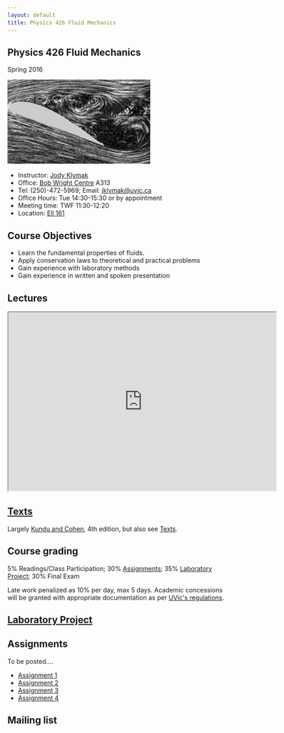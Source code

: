 ```yaml
---
layout: default
title: Physics 426 Fluid Mechanics
---
```


## Physics 426 Fluid Mechanics

Spring 2016


![Flow separation behind an airfoil](./figs/Flow_separation.jpg)


  - Instructor: [Jody Klymak](http://web.uvic.ca/~jklymak)
  - Office: [Bob Wright Centre](http://www.uvic.ca/buildings/sci.html) A313
  - Tel: (250)-472-5969; Email: [jklymak@uvic.ca](mailto:jklymak@uvic.ca)
  - Office Hours: Tue 14:30-15:30 or by appointment 
  - Meeting time:  TWF 11:30-12:20
  - Location:  [Ell 161](http://www.uvic.ca/home/about/campus-info/maps/maps/ell.php)

## Course Objectives ##

  - Learn the fundamental properties of fluids.
  - Apply conservation laws to theoretical and practical problems
  - Gain experience with laboratory methods
  - Gain experience in written and spoken presentation
  

## Lectures

<!---
  - [Lectures on github](https://github.com/jklymak/Phy411/tree/master/lectures/)  You can read the lectures here, but the rendering of math is broken (Sep 2015) so, suggest:
  - [Lectures on nbviewer (faster)](http://nbviewer.ipython.org/github/jklymak/Phy411/tree/master/lectures/)
  - [Assignments](https://github.com/jklymak/Phy411/tree/master/release/)
--->
<!---
  - [Keys](https://github.com/jklymak/Phy411/tree/master/keys/)
--->

<iframe width="600px" height="400px" src="https://docs.google.com/spreadsheets/d/e/2PACX-1vQZ2Tmi8zGX8pCgSrf4jDAN--9LXhwSyRjWPwHj0FItENDdJViT87eE4DAOwWnYEGovikh0_GRfHFvP/pubhtml?gid=0&amp;single=true&amp;widget=true&amp;headers=false"></iframe>

## [Texts](./Texts/)

Largely [Kundu and Cohen](http://www.amazon.ca/Fluid-Mechanics-Ira-M-Cohen/dp/0123737354/ref=sr_1_2?s=books&ie=UTF8&qid=1315344033&sr=1-2), 4th edition, but also see [Texts](./Texts/).  

## Course grading

5% Readings/Class Participation; 30% [Assignments](#Assignments); 35% [Laboratory Project](./LabProject/); 30% Final Exam

Late work penalized as 10% per day, max 5 days.  Academic concessions will be granted
with appropriate documentation as per [UVic's regulations](http://www.uvic.ca/registrar/students/policies/appeals/rac-request.php).

## [Laboratory Project](./LabProject/)

## Assignments

  To be posted....

  - [Assignment 1]()
  - [Assignment 2]()
  - [Assignment 3]()
  - [Assignment 4]()


## Mailing list
<!---
Please feel free to contact me through the mailing lists:

[201509-phys411-12691@lists.uvic.ca](mailto:201509-phys411-12691@lists.uvic.ca)

To manage your list, have a look at the appropriate page:

[https://lists.uvic.ca/mailman/listinfo/201509-phys411-12691](https://lists.uvic.ca/mailman/listinfo/201509-phys411-12691)

Questions that will benefit all your classmates are very welcome on
the list. 
--->
